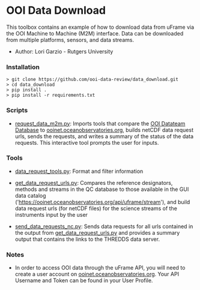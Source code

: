 # OOI Data Download
This toolbox contains an example of how to download data from uFrame via the OOI Machine to Machine (M2M) interface. Data can be downloaded from multiple platforms, sensors, and data streams.

- Author: Lori Garzio - Rutgers University

### Installation
    > git clone https://github.com/ooi-data-review/data_download.git
    > cd data_download
    > pip install .
    > pip install -r requirements.txt

### Scripts
- [request_data_m2m.py](https://github.com/ooi-data-review/data_download/blob/master/request_data_m2m.py): Imports tools that compare the [OOI Datateam Database](http://ooi.visualocean.net/) to [ooinet.oceanobservatories.org](https://ooinet.oceanobservatories.org/), builds netCDF data request urls, sends the requests, and writes a summary of the status of the data requests. This interactive tool prompts the user for inputs.

### Tools
- [data_request_tools.py](https://github.com/ooi-data-review/data_download/blob/master/tools/data_request_tools.py): Format and filter information

- [get_data_request_urls.py](https://github.com/ooi-data-review/data_download/blob/master/tools/get_data_request_urls.py): Compares the reference designators, methods and streams in the QC database to those available in the GUI data catalog ('https://ooinet.oceanobservatories.org/api/uframe/stream'), and build data request urls (for netCDF files) for the science streams of the instruments input by the user

- [send_data_requests_nc.py](https://github.com/ooi-data-review/data_download/blob/master/tools/send_data_requests_nc.py): Sends data requests for all urls contained in the output from [get_data_request_urls.py](https://github.com/ooi-data-review/data_download/blob/master/tools/get_data_request_urls.py) and provides a summary output that contains the links to the THREDDS data server.

### Notes
- In order to access OOI data through the uFrame API, you will need to create a user account on [ooinet.oceanobservatories.org](https://ooinet.oceanobservatories.org/). Your API Username and Token can be found in your User Profile.